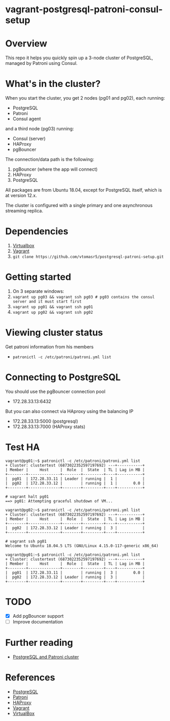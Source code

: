 vagrant-postgresql-patroni-consul-setup
======================================

# Overview

This repo it helps you quickly spin up a 3-node cluster of PostgreSQL, managed by Patroni using Consul.

# What's in the cluster?

When you start the cluster, you get 2 nodes (pg01 and pg02), each running:

  - PostgreSQL
  - Patroni
  - Consul agent

and a third node (pg03) running:

  - Consul (server)
  - HAProxy
  - pgBouncer

The connection/data path is the following:

1. pgBouncer (where the app will connect)
2. HAProxy
3. PostgreSQL

All packages are from Ubuntu 18.04, except for PostgreSQL itself, which is at version 12.x.

The cluster is configured with a single primary and one asynchronous streaming replica.

# Dependencies
1. [Virtualbox](https://www.virtualbox.org/wiki/Downloads)
2. [Vagrant](http://www.vagrantup.com/downloads.html)
3. `git clone https://github.com/vtomasr5/postgresql-patroni-setup.git`

# Getting started

1.  On 3 separate windows:
2.  `vagrant up pg03 && vagrant ssh pg03 # pg03 contains the consul server and it must start first` 
3.  `vagrant up pg01 && vagrant ssh pg01`
4.  `vagrant up pg02 && vagrant ssh pg02`

# Viewing cluster status

Get patroni information from his members
  - `patronictl -c /etc/patroni/patroni.yml list`

# Connecting to PostgreSQL

You should use the pgBouncer connection pool
  - 172.28.33.13:6432

But you can also connect via HAproxy using the balancing IP
  - 172.28.33.13:5000 (postgresql)
  - 172.28.33.13:7000 (HAProxy stats)

# Test HA

```
vagrant@pg01:~$ patronictl -c /etc/patroni/patroni.yml list
+ Cluster: clustertest (6873022352597197692) ---+-----------+
| Member |     Host     |  Role  |  State  | TL | Lag in MB |
+--------+--------------+--------+---------+----+-----------+
|  pg01  | 172.28.33.11 | Leader | running |  1 |           |
|  pg02  | 172.28.33.12 |        | running |  1 |       0.0 |
+--------+--------------+--------+---------+----+-----------+

# vagrant halt pg01
==> pg01: Attempting graceful shutdown of VM...

vagrant@pg02:~$ patronictl -c /etc/patroni/patroni.yml list
+ Cluster: clustertest (6873022352597197692) ---+-----------+
| Member |     Host     |  Role  |  State  | TL | Lag in MB |
+--------+--------------+--------+---------+----+-----------+
|  pg02  | 172.28.33.12 | Leader | running |  3 |           |
+--------+--------------+--------+---------+----+-----------+

# vagrant ssh pg01
Welcome to Ubuntu 18.04.5 LTS (GNU/Linux 4.15.0-117-generic x86_64)

vagrant@pg01:~$ patronictl -c /etc/patroni/patroni.yml list
+ Cluster: clustertest (6873022352597197692) ---+-----------+
| Member |     Host     |  Role  |  State  | TL | Lag in MB |
+--------+--------------+--------+---------+----+-----------+
|  pg01  | 172.28.33.11 |        | running |  3 |       0.0 |
|  pg02  | 172.28.33.12 | Leader | running |  3 |           |
+--------+--------------+--------+---------+----+-----------+
```

# TODO

- [X] Add pgBouncer support
- [ ] Improve documentation

# Further reading

* [PostgreSQL and Patroni cluster](https://www.linode.com/docs/databases/postgresql/create-a-highly-available-postgresql-cluster-using-patroni-and-haproxy/#before-you-begin)

# References
* [PostgreSQL](https://www.postgresql.org)
* [Patroni](https://patroni.readthedocs.io/en/latest/)
* [HAProxy](https://www.haproxy.org/)
* [Vagrant](http://vagrantup.com)
* [VirtualBox](http://www.virtualbox.org)
